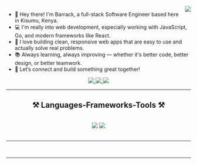 


<img align="right" src="https://visitor-badge.laobi.icu/badge?page_id=Baraq23.Baraq23" />

- 👋 Hey there! I'm Barrack, a full-stack Software Engineer based here in Kisumu, Kenya.
- 💻 I'm really into web development, especially working with JavaScript, Go, and modern frameworks like React.
- 🎯 I love building clean, responsive web apps that are easy to use and actually solve real problems.
- 📚 Always learning, always improving — whether it's better code, better design, or better teamwork.
- 🤝 Let’s connect and build something great together!

<div align="center"> 
  <a href="mailto:barrackotieno160@gmail.com">
    <img src="https://img.shields.io/badge/Gmail-333333?style=for-the-badge&logo=gmail&logoColor=red" />
  </a>

  <a href="https://barrack-portfolio.netlify.app/" target="_blank">
     <img src="https://img.shields.io/badge/Portfolio-FF5722?style=for-the-badge&logo=todoist&logoColor=white" target="_blank" /> <!-- sqlite, safari, google-chrome are other good icon options -->
  </a>

  <a href="https://www.linkedin.com/in/barrack-kope-otieno-064a43244" target="_blank">
    <img src="https://img.shields.io/badge/LinkedIn-0077B5?style=for-the-badge&logo=linkedin&logoColor=white" target="_blank" />
  </a>
  
</div>

<hr/>


<h2 align="center">⚒️ Languages-Frameworks-Tools ⚒️</h2>
<br/>
<div align="center">
    <img src="https://skillicons.dev/icons?i=bootstrap,tailwind,html,css,vscode,github,figma,git,nodejs,react,githubactions" />
    <img src="https://skillicons.dev/icons?i=go,javascript,rust,sqlite,python,mysql,jenkins,mongodb,docker,redis,pycharm,kafka" /><br>
    <!-- include python, c, react, nodejs,  -->
</div>


<br/>
<hr/>

<!-- <div align="center">
  <img width=480 align="center" src="https://github-readme-stats-salesp07.vercel.app/api/top-langs/?username=Baraq23&hide=HTML&langs_count=8&layout=compact&theme=react&border_radius=10&size_weight=0.5&count_weight=0.5&exclude_repo=github-readme-stats" alt="top langs" />
</div> -->

<br/>
<hr/>

